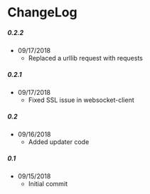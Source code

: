 ChangeLog
=========

##### 0.2.2
- 09/17/2018
  - Replaced a urllib request with requests
  
##### 0.2.1
- 09/17/2018
  - Fixed SSL issue in websocket-client
  
##### 0.2
- 09/16/2018
  - Added updater code

##### 0.1
- 09/15/2018
  - Initial commit
